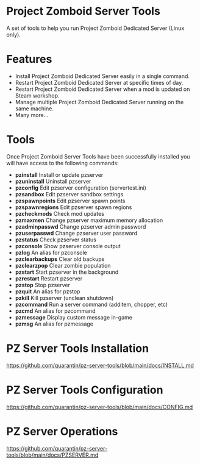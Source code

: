 # Project Zomboid Server Tools
A set of tools to help you run Project Zomboid Dedicated Server (Linux only).

# Features
- Install Project Zomboid Dedicated Server easily in a single command.
- Restart Project Zomboid Dedicated Server at specific times of day.
- Restart Project Zomboid Dedicated Server when a mod is updated on Steam workshop.
- Manage multiple Project Zomboid Dedicated Server running on the same machine.
- Many more...

# Tools
Once Project Zomboid Server Tools have been successfully installed you will have access to the following commands:
- **pzinstall**        Install or update pzserver
- **pzuninstall**      Uninstall pzserver
- **pzconfig**         Edit pzserver configuration (servertest.ini)
- **pzsandbox**        Edit pzserver sandbox settings
- **pzspawnpoints**    Edit pzserver spawn points
- **pzspawnregions**   Edit pzserver spawn regions
- **pzcheckmods**      Check mod updates
- **pzmaxmen**         Change pzserver maximum memory allocation
- **pzadminpasswd**    Change pzserver admin password
- **pzuserpasswd**     Change pzserver user password
- **pzstatus**         Check pzserver status
- **pzconsole**        Show pzserver console output
- **pzlog**            An alias for pzconsole
- **pzclearbackups**   Clear old backups
- **pzclearzpop**      Clear zombie population
- **pzstart**          Start pzserver in the background
- **pzrestart**        Restart pzserver
- **pzstop**           Stop pzserver
- **pzquit**           An alias for pzstop
- **pzkill**           Kill pzserver (unclean shutdown)
- **pzcommand**        Run a server command (additem, chopper, etc)
- **pzcmd**            An alias for pzcommand
- **pzmessage**        Display custom message in-game
- **pzmsg**            An alias for pzmessage

# PZ Server Tools Installation
https://github.com/quarantin/pz-server-tools/blob/main/docs/INSTALL.md

# PZ Server Tools Configuration
https://github.com/quarantin/pz-server-tools/blob/main/docs/CONFIG.md

# PZ Server Operations
https://github.com/quarantin/pz-server-tools/blob/main/docs/PZSERVER.md
